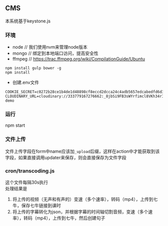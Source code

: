 ## CMS
本系统基于keystone.js

### 环境
- node // 我们使用nvm来管理node版本
- mongo // 绑定到本地端口访问，提高安全性
- ffmpeg // https://trac.ffmpeg.org/wiki/CompilationGuide/Ubuntu
```
npm install gulp bower -g
npm install
```
- 创建.env文件
```
COOKIE_SECRET=c0272b28ce1b4de1d48898cf8eccd2dcca24c4adb5657edcabedfd6d32df667ec4cfe4b67447976a75cb0c45c0ce7f31ecf40a44226b9f6e3645188f545d8d4d
CLOUDINARY_URL=cloudinary://333779167276662:_8jbSi9FB3sWYrfimcl8VKh34rI@keystone-demo
```
### 运行
npm start

### 文件上传
文件上传字段在form中name应该加`_upload`后缀，这样在action中才能获取到该字段，如果直接调用updater来保存，则会直接保存为文件字段

### cron/transcoding.js
这个文件每隔30s执行  
处理结果是  
1. 将上传的视频（无声和有声的）变速（多个速率），转码（mp4），上传到七牛，保存七牛链接到课时  
2. 将上传的字幕转化为json，并根据字幕的时间轴切割音频，变速（多个速率），转码（mp4），上传到七牛，然后创建句子  
